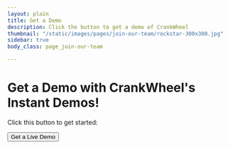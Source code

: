 ```yaml
---
layout: plain
title: Get a Demo
description: Click the button to get a demo of CrankWheel
thumbnail: "/static/images/pages/join-our-team/rockstar-300x300.jpg"
sidebar: true
body_class: page_join-our-team

---
```

# Get a Demo with CrankWheel's  Instant Demos!

Click this button to get started:

<style>
\#email {
display: block;
margin: 0;
cursor: auto;
font: 22px "Titillium Web", sans-serif;
color: #777;
\-webkit-appearance: none;
\-moz-appearance: none;
appearance: none;
box-shadow: none;
border-radius: none;
margin-bottom: 20px;
width: 100%;
padding: 10px;
border: solid 1px #dcdcdc;
\-webkit-transition: box-shadow 0.3s, border 0.3s;
transition: box-shadow 0.3s, border 0.3s;
}

    #email:focus {
    	outline: none;
    	border: solid 1px #707070;
    	box-shadow: 0 0 5px 1px #969696;
    }

</style>

<button class="btn btn-large primary crankwheel-com-showu-launch-button btn-full-width" type="submit">Get a Live Demo</button>